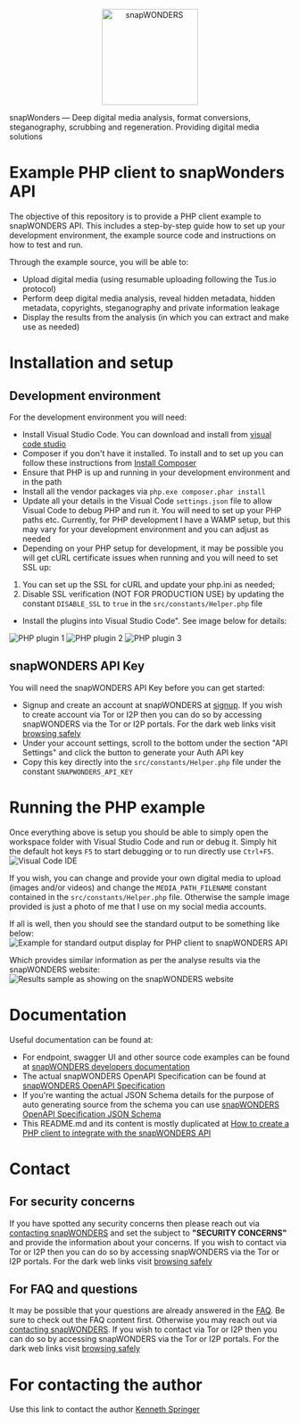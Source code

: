 <p align="center">
    <a href="https://www.snapwonders.com/" target="_blank">
        <img src="https://snapwonders.com/img/logo/snap-wonders-logo-big.png" width="172" alt="snapWONDERS" />
    </a>
</p>

snapWonders — Deep digital media analysis, format conversions, steganography, scrubbing and regeneration. Providing digital media solutions


# Example PHP client to snapWonders API
The objective of this repository is to provide a PHP client example to snapWONDERS API. This includes a step-by-step
guide how to set up your development environment, the example source code and instructions on how to test and run.

Through the example source, you will be able to:
* Upload digital media (using resumable uploading following the Tus.io protocol)
* Perform deep digital media analysis, reveal hidden metadata, hidden metadata, copyrights, steganography and private information leakage
* Display the results from the analysis (in which you can extract and make use as needed)


# Installation and setup

## Development environment
For the development environment you will need:
* Install Visual Studio Code. You can download and install from [visual code studio](https://code.visualstudio.com/download)
* Composer if you don't have it installed. To install and to set up you can follow these instructions from [Install Composer](https://getcomposer.org/download/)
* Ensure that PHP is up and running in your development environment and in the path
* Install all the vendor packages via `php.exe composer.phar install`
* Update all your details in the Visual Code `settings.json` file to allow Visual Code to debug PHP and run it. You will need to
set up your PHP paths etc. Currently, for PHP development I have a WAMP setup, but this may vary for your development environment and you can adjust as needed
* Depending on your PHP setup for development, it may be possible you will get cURL certificate issues when running and you will need to set SSL up:
1. You can set up the SSL for cURL and update your php.ini as needed;
2. Disable SSL verification (NOT FOR PRODUCTION USE) by updating the constant `DISABLE_SSL` to `true` in the `src/constants/Helper.php` file
* Install the plugins into Visual Studio Code". See image below for details:
<img src="https://storage.snapwonders.com/cache/1/oO0hdjIRtHGUglJdEGZ32T38AbtRMaO4.png?mark=snap-wonders-logo.png&markpos=bottom&marky=30&markalpha=30&s=a4c6178b107cfd9e7fd43113a8e675d7" alt="PHP plugin 1" />
<img src="https://storage.snapwonders.com/cache/1/zS5ugUUshpT3gvqSKgbrOSKgoPY7LcZ5.png?mark=snap-wonders-logo.png&markpos=bottom&marky=30&markalpha=30&s=7dfc5f9a9cab2bbd0ab12ffbcdeaede8" alt="PHP plugin 2" />
<img src="https://storage.snapwonders.com/cache/1/3ZvayrOslOtgl3Zy8h9Fe734C_o1PE_P.png?mark=snap-wonders-logo.png&markpos=bottom&marky=30&markalpha=30&s=349ba617c8c2fa522169d156e25b79f0" alt="PHP plugin 3" />

## snapWONDERS API Key
You will need the snapWONDERS API Key before you can get started:
* Signup and create an account at snapWONDERS at [signup](https://snapwonders.com/sign-up). If you wish to create account via Tor or I2P then you can do so by accessing snapWONDERS via the Tor or I2P portals. For the dark web links visit [browsing safely](https://snapwonders.com/browsing-safely)
* Under your account settings, scroll to the bottom under the section "API Settings" and click the button to generate your Auth API key
* Copy this key directly into the `src/constants/Helper.php` file under the constant `SNAPWONDERS_API_KEY`


# Running the PHP example
Once everything above is setup you should be able to simply open the workspace folder with Visual Studio Code and run or debug it. Simply hit the default hot keys `F5` to start debugging or to run directly use `Ctrl+F5`.
<img src="https://storage.snapwonders.com/cache/1/n37XqQA4CsJmh-fnE0LlQlB0QOnxWYqd.png?mark=snap-wonders-logo.png&markpos=bottom&marky=30&markalpha=30&s=3badf97c1e460f1b23139842b6984909" alt="Visual Code IDE" />

If you wish, you can change and provide your own digital media to upload (images and/or videos) and change the `MEDIA_PATH_FILENAME` constant contained in the `src/constants/Helper.php` file. Otherwise the sample image provided is just a photo of me that I use on my social media accounts.

If all is well, then you should see the standard output to be something like below:
<img src="https://storage.snapwonders.com/cache/1/88POwr1GGHUVHLbJiAEptWKrwguDjZxa.png?mark=snap-wonders-logo.png&markpos=bottom&marky=30&markalpha=30&s=468d104174de055126453e8c370d4266" alt="Example for standard output display for PHP client to snapWONDERS API" />

Which provides similar information as per the analyse results via the snapWONDERS website:
<img src="https://storage.snapwonders.com/cache/1/wEqYS8DopFx1zqoFfAaAa12-58Eh6OCj.png?mark=snap-wonders-logo.png&markpos=bottom&marky=30&markalpha=30&s=9599795d1494b2bac7e4a2dc09a47967" alt="Results sample as showing on the snapWONDERS website" />

# Documentation
Useful documentation can be found at:
* For endpoint, swagger UI and other source code examples can be found at [snapWONDERS developers documentation](https://snapwonders.com/snapwonders-openapi-specification)
* The actual snapWONDERS OpenAPI Specification can be found at [snapWONDERS OpenAPI Specification](https://api.snapwonders.com/site/docs)
* If you're wanting the actual JSON Schema details for the purpose of auto generating source from the schema you can use [snapWONDERS OpenAPI Specification JSON Schema](https://api.snapwonders.com/site/json-schema)
* This README.md and its content is mostly duplicated at [How to create a PHP client to integrate with the snapWONDERS API](https://snapwonders.com/resources/how-to-create-a-PHP-client-to-integrate-with-the-snapwonders-api)


# Contact

## For security concerns
If you have spotted any security concerns then please reach out via [contacting snapWONDERS](https://snapwonders.com/contact) and set the subject to **"SECURITY CONCERNS"** and provide the information about your concerns. If you wish to contact via Tor or I2P then you can do so by accessing snapWONDERS via the Tor or I2P portals. For the dark web links visit [browsing safely](https://snapwonders.com/browsing-safely)

## For FAQ and questions
It may be possible that your questions are already answered in the [FAQ](https://snapwonders.com/faq). Be sure to check out the FAQ content first. Otherwise you may reach out via [contacting snapWONDERS](https://snapwonders.com/contact). If you wish to contact via Tor or I2P then you can do so by accessing snapWONDERS via the Tor or I2P portals. For the dark web links visit [browsing safely](https://snapwonders.com/browsing-safely)

# For contacting the author
Use this link to contact the author [Kenneth Springer](https://kennethbspringer.au/)
